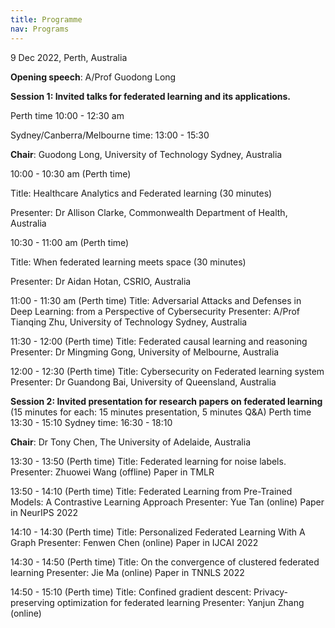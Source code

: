 ```yaml
---
title: Programme
nav: Programs
---
```


9 Dec 2022, Perth, Australia

**Opening speech**: A/Prof Guodong Long

**Session 1: Invited talks for federated learning and its applications.**

Perth time 10:00 - 12:30 am

Sydney/Canberra/Melbourne time: 13:00 - 15:30

**Chair**: Guodong Long, University of Technology Sydney, Australia

10:00 - 10:30 am (Perth time)

Title: Healthcare Analytics and Federated learning  (30 minutes)

Presenter: Dr Allison Clarke, Commonwealth Department of Health, Australia

10:30 - 11:00 am (Perth time)

Title: When federated learning meets space (30 minutes)

Presenter: Dr Aidan Hotan, CSRIO, Australia

11:00 - 11:30 am (Perth time)
Title: Adversarial Attacks and Defenses in Deep Learning: from a Perspective of Cybersecurity
Presenter: A/Prof Tianqing Zhu, University of Technology Sydney, Australia

11:30 - 12:00  (Perth time)
Title: Federated causal learning and reasoning
Presenter: Dr Mingming Gong, University of Melbourne, Australia

12:00 - 12:30  (Perth time)
Title: Cybersecurity on Federated learning system
Presenter: Dr Guandong Bai, University of Queensland, Australia


**Session 2: Invited presentation for research papers on federated learning** (15 minutes for each: 15 minutes presentation, 5 minutes Q&A)
Perth time 13:30 - 15:10 
Sydney time: 16:30 - 18:10

**Chair**: Dr Tony Chen, The University of Adelaide, Australia

13:30 - 13:50 (Perth  time)
Title: Federated learning for noise labels.
Presenter: Zhuowei Wang (offline)
Paper in TMLR

13:50 - 14:10 (Perth  time)
Title: Federated Learning from Pre-Trained Models: A Contrastive Learning Approach
Presenter: Yue Tan (online)
Paper in NeurIPS 2022

14:10 - 14:30 (Perth  time)
Title: Personalized Federated Learning With A Graph
Presenter: Fenwen Chen (online)
Paper in IJCAI 2022

14:30 - 14:50 (Perth  time)
Title: On the convergence of clustered federated learning
Presenter: Jie Ma (online)
Paper in TNNLS 2022

14:50 - 15:10 (Perth  time)
Title: Confined gradient descent: Privacy-preserving optimization for federated learning
Presenter: Yanjun Zhang (online)


<!--### To be decided soon 

To create your own materials using `workshop-template-b`, please create a free [GitHub account](https://github.com/join) if you do not have one already.
Basic familiarity with the GitHub web interface will be helpful.

For a quick introduction check out GitHub's [Hello World guide](https://guides.github.com/activities/hello-world/), or the extensive [GitHub Learning Lab](https://lab.github.com/).

It is possible to create a website with this template using only GitHub's web interface--in fact, it works great!
However, for more advanced uses you will want Git, Ruby, and Jekyll installed on your computer to do local development.

{% capture text %}
1. Have a [GitHub](https://github.com) account.
2. Optional: have [Git](https://git-scm.com/), [Jekyll](https://jekyllrb.com/), and a nice [text editor](https://code.visualstudio.com/) installed.
{% endcapture %}
{% include card.html text=text header="Setup Overview" %}

-------------

## Local Jekyll Setup [very optional]

### Install Git

[Git](https://git-scm.com/) is a [free](https://www.gnu.org/philosophy/free-sw.en.html), [distributed](https://en.wikipedia.org/wiki/Distributed_version_control) version control system. [GitHub](https://github.com/) is a Git repository hosting service, a place to store and sync your work in the cloud--your Jekyll and GitHub Pages projects will be under Git version control, so you need the software on your machine. 

- Windows: install [Git for Windows](https://git-for-windows.github.io/) using the default options. This will give you Git, Git Bash, and Git GUI. Git Bash is a great terminal that lets you use UNIX style commands on Windows.
- Mac: check if Git is already installed by opening terminal and typing `git --version`. If you do not have it, download the official [Mac installer](https://git-scm.com/downloads).
- Linux: check if Git is already installed by opening terminal and typing `git --version`. If you do not have it, install from your distribution's software center or package manager (for Ubuntu `sudo apt install git`).

If you are interested in using a visual GUI application integrated with GitHub, Windows and Mac users should also install [GitHub Desktop](https://desktop.github.com/) using the default options.
You can install GitHub Desktop in addition to other versions of Git.

There are other [GUI apps available](https://git-scm.com/downloads/guis) for managing and visualizing Git repositories, including Linux options.

### Install Ruby

[Ruby](https://www.ruby-lang.org/en/){:target="_blank" rel="noopener"} is a open source programming language popular with web applications.
**_You do not need to know anything about Ruby_**, but you do need it to run Jekyll on your system!

Jekyll requires a Ruby version 2.4.0 or greater.
Below are quick start steps, but you may want to refer to Jekyll's official [installation guides](https://jekyllrb.com/docs/installation/) for tips.

- **Windows:** Use [RubyInstaller for Windows](https://rubyinstaller.org/){:target="_blank" rel="noopener"}.
    - First, [download](https://rubyinstaller.org/downloads/) the suggested stable version "WITH DEVKIT" (as of this writing, Ruby+Devkit 2.7.X (x64)) and double click to install. Use the install defaults, but make sure "Add Ruby executables to your PATH" is checked. On the final step, ensure the box to start the MSYS2 DevKit is checked.
    - Second, the installer will open a terminal window with options to install MSYS2 DevKit components. Choose option 3, "MSYS2 and MINGW development toolchain", or simply press ENTER to install all the necessary dependencies. The installer will proceed through a bunch of steps outputting a bunch of text in the terminal window. *Eventually*, this will conclude and you should see a message with the word `success` in it. If the window doesn't close, press `Enter` again or manually close it. (The installer can be restarted by typing `ridk install` into a command prompt).
- **Mac:** OS X has a version of Ruby installed by default. Check the version with `ruby -v`. If it is > 2.4.0 you can use the system Ruby. However, a newer version can be installed using [Homebrew](https://brew.sh/), `brew install ruby`, or a manager such as [rbenv](https://github.com/rbenv/rbenv) or [RVM](http://rvm.io/). Check the official Jekyll [Mac install docs](https://jekyllrb.com/docs/installation/#macOS) for tips.
- **Linux:** Even though the version will not be the most up-to-date, the simplest method is to use your distro's repositories. For example on Ubuntu, `sudo apt install ruby-full`. Make sure the repository version is > 2.4.0. You will also need the build tools Make and GCC, on Ubuntu get them with `sudo apt install build-essential`. For a more up-to-date version, use a manager such as  [rbenv](https://github.com/rbenv/rbenv) or [RVM](http://rvm.io/).

### Install Jekyll

Jekyll is a Gem, a software package installed via Ruby's management system called RubyGems (similar to Python's Pip). 
Open a terminal and type:
`gem install jekyll bundler`

This will take a minute as Gem installs all the dependencies and builds extensions. 

### Install Text Editor

When working with code you should have a good text editor.
Windows notepad does not handle UTF-8 encoding or UNIX line endings that are standard for cross platform applications. 
For basic editing, Windows [Notepad++](https://notepad-plus-plus.org/), Mac TextEdit, or Linux Gedit are sufficient.
However, a more complete code editor will be helpful for managing Jekyll projects.

Open-source cross platform suggestions:

- [Visual Studio Code](https://code.visualstudio.com/)
- [Atom](https://atom.io/)

Tip: you can click `.` on any GitHub repository to [open the web editor](https://docs.github.com/en/codespaces/the-githubdev-web-based-editor) (which is a light version of VS Code)!
-->
